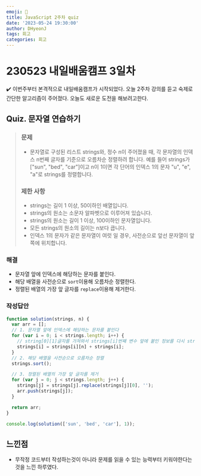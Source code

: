 ```yaml
---
emoji: 📝
title: JavaScript 2주차 quiz
date: '2023-05-24 19:30:00'
author: DHyeonJ
tags: 회고
categories: 회고
---
```


# 230523 내일배움캠프 3일차

✔️ 이번주부터 본격적으로 내일배움캠프가 시작되었다.
오늘 2주차 강의를 듣고 숙제로 간단한 알고리즘이 주어졌다.
오늘도 새로운 도전을 해보려고한다.

## Quiz. 문자열 연습하기

<blockquote>

### 문제

- 문자열로 구성된 리스트 strings와, 정수 n이 주어졌을 때, 각 문자열의 인덱스 n번째 글자를 기준으로 오름차순 정렬하려 합니다. 예를 들어 strings가 ["sun", "bed", "car"]이고 n이 1이면 각 단어의 인덱스 1의 문자 "u", "e", "a"로 strings를 정렬합니다.

### 제한 사항

- strings는 길이 1 이상, 50이하인 배열입니다.
- strings의 원소는 소문자 알파벳으로 이루어져 있습니다.
- strings의 원소는 길이 1 이상, 100이하인 문자열입니다.
- 모든 strings의 원소의 길이는 n보다 큽니다.
- 인덱스 1의 문자가 같은 문자열이 여럿 일 경우, 사전순으로 앞선 문자열이 앞쪽에 위치합니다.
</blockquote>

### 해결

- 문자열 앞에 인덱스에 해당하는 문자를 붙인다.
- 해당 배열을 사전순으로 `sort`이용해 오름차순 정렬한다.
- 정렬된 배열의 가장 앞 글자를 `replace`이용해 제거한다.

### 작성답안

```js
function solution(strings, n) {
  var arr = [];
  // 1. 문자열 앞에 인덱스에 해당하는 문자를 붙인다
  for (var i = 0; i < strings.length; i++) {
    // string[0][1]글자를 가져와서 strings[i]번째 변수 앞에 붙인 정보를 다시 strings[i]에 저장한다.
    strings[i] = strings[i][n] + strings[i];
  }
  // 2. 해당 배열을 사전순으로 오름차순 정렬
  strings.sort();

  // 3. 정렬된 배열의 가장 앞 글자를 제거
  for (var j = 0; j < strings.length; j++) {
    strings[j] = strings[j].replace(strings[j][0], '');
    arr.push(strings[j]);
  }

  return arr;
}

console.log(solution(['sun', 'bed', 'car'], 1));
```

## 느낀점

- 무작정 코드부터 작성하는것이 아니라 문제를 읽을 수 있는 능력부터 키워야한다는 것을 느낀 하루였다.

```toc

```
